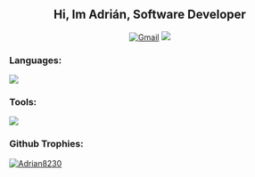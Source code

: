 <!-- SALUDO -->
<h2 align="center">Hi, Im Adrián, Software Developer</h2> 

 <p align="center">
    <a href="mailto:alealcastanio@example.com"><img src="https://img.shields.io/badge/Gmail-D14836?style=for-the-badge&logo=gmail&logoColor=white" alt="Gmail" /></a>
    <a href="https://www.linkedin.com/in/adri%C3%A1n-leal-casta%C3%B1o/"><img src="https://img.shields.io/badge/LinkedIn-0077B5?style=for-the-badge&logo=linkedin&logoColor=white alt="LinkedIn" /></a>
  </p>

<h3 align="left"> 
  Languages:
</h3>
<p align="left">
   <img src="https://skillicons.dev/icons?i=html,css,js,php,react,nodejs,java,cs,dotnet" />
</p>

<h3 align="left"> 
  Tools:
</h3>
<p align="left">
   <img src="https://skillicons.dev/icons?i=vscode,visualstudio,git,androidstudio," />
</p>



<!-- TROFEOS GITHUB -->
<h3 align="left">
  Github Trophies:
</h3>
<p align="left" style="margin: 0;">
  <a href="https://github.com/ryo-ma/github-profile-trophy"><img src="https://github-profile-trophy.vercel.app/?username=Adrian8230&theme=dracula&column=7" alt="Adrian8230" /></a>
</p>




 


